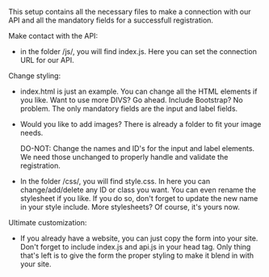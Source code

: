 This setup contains all the necessary files to make a connection with our API and all the mandatory fields for a successfull registration.

Make contact with the API:
- in the folder /js/, you will find index.js. Here you can set the connection URL for our API.

Change styling:
- index.html is just an example. You can change all the HTML elements if you like. Want to use more DIVS? Go ahead. Include Bootstrap? No problem. The only mandatory fields are the input and label fields. 
- Would you like to add images? There is already a folder to fit your image needs. 

  DO-NOT:
  Change the names and ID's for the input and label elements. We need those unchanged to properly handle and validate the registration.

- In the folder /css/, you will find style.css. In here you can change/add/delete any ID or class you want. You can even rename the stylesheet if you like. If you do so, don't forget to update the new name in your style include. More stylesheets? Of course, it's yours now.

Ultimate customization:
- If you already have a website, you can just copy the form into your site. Don't forget to include index.js and api.js in your head tag. Only thing that's left is to give the form the proper styling to make it blend in with your site.

